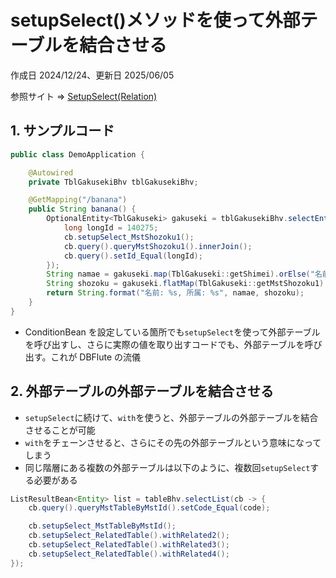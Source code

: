 # setupSelect()メソッドを使って外部テーブルを結合させる

作成日 2024/12/24、更新日 2025/06/05

参照サイト => [SetupSelect(Relation)](https://dbflute.seasar.org/ja/manual/function/ormapper/conditionbean/setupselect/index.html)

## 1. サンプルコード

```java
public class DemoApplication {

    @Autowired
    private TblGakusekiBhv tblGakusekiBhv;

    @GetMapping("/banana")
    public String banana() {
        OptionalEntity<TblGakuseki> gakuseki = tblGakusekiBhv.selectEntity(cb -> {
            long longId = 140275;
            cb.setupSelect_MstShozoku1();
            cb.query().queryMstShozoku1().innerJoin();
            cb.query().setId_Equal(longId);
        });
        String namae = gakuseki.map(TblGakuseki::getShimei).orElse("名前なし");
        String shozoku = gakuseki.flatMap(TblGakuseki::getMstShozoku1).map(MstShozoku1::getMeisyou).orElse("所属無し");
        return String.format("名前: %s, 所属: %s", namae, shozoku);
    }
}
```

- ConditionBean を設定している箇所でも`setupSelect`を使って外部テーブルを呼び出すし、さらに実際の値を取り出すコードでも、外部テーブルを呼び出す。これが DBFlute の流儀

## 2. 外部テーブルの外部テーブルを結合させる

- `setupSelect`に続けて、`with`を使うと、外部テーブルの外部テーブルを結合させることが可能
- `with`をチェーンさせると、さらにその先の外部テーブルという意味になってしまう
- 同じ階層にある複数の外部テーブルは以下のように、複数回`setupSelect`する必要がある

```java
ListResultBean<Entity> list = tableBhv.selectList(cb -> {
    cb.query().queryMstTableByMstId().setCode_Equal(code);

    cb.setupSelect_MstTableByMstId();
    cb.setupSelect_RelatedTable().withRelated2();
    cb.setupSelect_RelatedTable().withRelated3();
    cb.setupSelect_RelatedTable().withRelated4();
});
```
